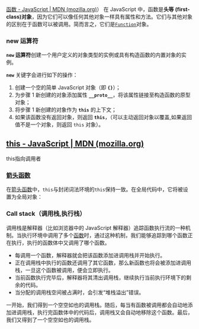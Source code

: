 [函数 - JavaScript | MDN (mozilla.org)](https://developer.mozilla.org/zh-CN/docs/Web/JavaScript/Reference/Functions)）
在 JavaScript 中，函数是**头等 (first-class)对象**，因为它们可以像任何其他对象一样具有属性和方法。它们与其他对象的区别在于函数可以被调用。简而言之，它们是[`Function`](https://developer.mozilla.org/zh-CN/docs/Web/JavaScript/Reference/Global_Objects/Function)对象。


### new 运算符

**`new` 运算符**创建一个用户定义的对象类型的实例或具有构造函数的内置对象的实例。

**`new`** 关键字会进行如下的操作：

1.  创建一个空的简单 JavaScript 对象（即 **`{}`**）；
2.  为步骤 1 新创建的对象添加属性 **`__proto__`**，将该属性链接至构造函数的原型对象；
3.  将步骤 1 新创建的对象作为 **`this`** 的上下文；
4.  如果该函数没有返回对象，则返回 **`this`**，（可以主动返回对象以覆盖,如果返回值不是一个对象，则返回 `this` 对象）。

## [this - JavaScript | MDN (mozilla.org)](https://developer.mozilla.org/zh-CN/docs/Web/JavaScript/Reference/Operators/this)
this指向调用者

### [箭头函数](https://developer.mozilla.org/zh-CN/docs/Web/JavaScript/Reference/Operators/this#%E7%AE%AD%E5%A4%B4%E5%87%BD%E6%95%B0)

在[箭头函数](https://developer.mozilla.org/zh-CN/docs/Web/JavaScript/Reference/Functions/Arrow_functions)中，`this`与封闭词法环境的`this`保持一致。在全局代码中，它将被设置为全局对象：

### Call stack（调用栈,执行栈）

调用栈是解释器（比如浏览器中的 JavaScript 解释器）追踪函数执行流的一种机制。当执行环境中调用了多个[函数](https://developer.mozilla.org/zh-CN/docs/Glossary/Function)时，通过这种机制，我们能够追踪到哪个函数正在执行，执行的函数体中又调用了哪个函数。

-   每调用一个函数，解释器就会把该函数添加进调用栈并开始执行。
-   正在调用栈中执行的函数还调用了其它函数，那么新函数也将会被添加进调用栈，一旦这个函数被调用，便会立即执行。
-   当前函数执行完毕后，解释器将其清出调用栈，继续执行当前执行环境下的剩余的代码。
-   当分配的调用栈空间被占满时，会引发“堆栈溢出”错误。

一开始，我们得到一个空空如也的调用栈。随后，每当有函数被调用都会自动地添加进调用栈，执行完函数体中的代码后，调用栈又会自动地移除这个函数。最后，我们又得到了一个空空如也的调用栈。